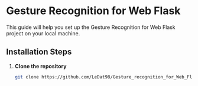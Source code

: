 # Gesture Recognition for Web Flask

This guide will help you set up the Gesture Recognition for Web Flask project on your local machine.

## Installation Steps

1. **Clone the repository**
   ```bash
   git clone https://github.com/LeDat98/Gesture_recognition_for_Web_Flask.git
